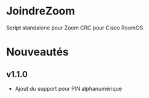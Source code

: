 # JoindreZoom
Script standalone pour Zoom CRC pour Cisco RoomOS

# Nouveautés 
## v1.1.0
* Ajout du support pour PIN alphanumérique
